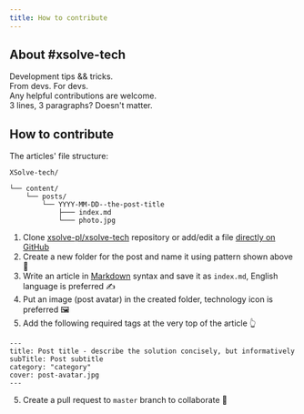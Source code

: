 ```yaml
---
title: How to contribute
---
```


## About #xsolve-tech
Development tips && tricks.  
From devs. For devs.  
Any helpful contributions are welcome.  
3 lines, 3 paragraphs? Doesn't matter.

## How to contribute

The articles' file structure:

```
XSolve-tech/

└── content/
    └── posts/
        └── YYYY-MM-DD--the-post-title
            ├─── index.md
            └─── photo.jpg
```

1. Clone [xsolve-pl/xsolve-tech](https://github.com/xsolve-pl/xsolve-tech)
repository or add/edit a file [directly on GitHub](https://github.com/xsolve-pl/xsolve-tech/new/master/content/posts)
2. Create a new folder for the post and name it using pattern shown above 📂
3. Write an article in [Markdown](https://github.com/adam-p/markdown-here/wiki/Markdown-Cheatsheet)
syntax and save it as `index.md`, English language is preferred ✍️
4. Put an image (post avatar) in the created folder, technology icon is preferred 🖼
5. Add the following required tags at the very top of the article 👆

```
---
title: Post title - describe the solution concisely, but informatively
subTitle: Post subtitle
category: "category"
cover: post-avatar.jpg
---
```

5. Create a pull request to `master` branch to collaborate 🙌
